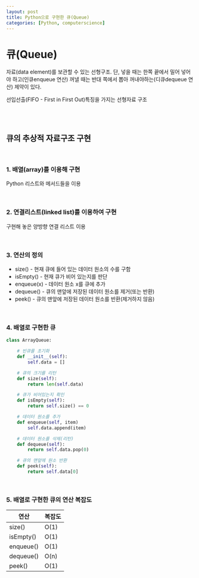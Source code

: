 ```yaml
---
layout: post
title: Python으로 구현한 큐(Queue)
categories: [Python, computerscience]
---
```


# 큐(Queue)

자료(data element)를 보관할 수 있는 선형구조.
단, 넣을 때는 한쪽 끝에서 밀어 넣어야 하고(인큐enqueue 연산) 꺼낼 때는 반대 쪽에서 뽑아 꺼내야하는(디큐dequeue 연산) 제약이 있다.

선입선출(FIFO - First in First Out)특징을 가지는 선형자료 구조

<br>
<br>

## 큐의 추상적 자료구조 구현

<br>

### 1. 배열(array)를 이용해 구현

Python 리스트와 메서드들을 이용

<br>

### 2. 연결리스트(linked list)를 이용하여 구현

구현해 놓은 양방향 연결 리스트 이용

<br>

### 3. 연산의 정의

* size() - 현재 큐에 들어 있는 데이터 원소의 수를 구함
* isEmpty() - 현재 큐가 비어 있는지를 판단
* enqueue(x) - 데이터 원소 x를 큐에 추가
* dequeue() - 큐의 맨앞에 저장된 데이터 원소를 제거(또는 반환)
* peek() - 큐의 맨앞에 저장된 데이터 원소를 반환(제거하지 않음)

<br>

### 4. 배열로 구현한 큐

```python
class ArrayQueue:

	# 빈큐를 초기화
    def __init__(self):
        self.data = []

    # 큐의 크기를 리턴
    def size(self):
        return len(self.data)

	# 큐가 비어있는지 확인
    def isEmpty(self):
        return self.size() == 0

	# 데이터 원소를 추가
    def enqueue(self, item)
        self.data.append(item)

    # 데이터 원소를 삭제(리턴)
    def dequeue(self):
        return self.data.pop(0)

	# 큐의 맨앞에 원소 반환
    def peek(self):
        return self.data[0]
```

<br>

### 5. 배열로 구현한 큐의 연산 복잡도

| 연산 | 복잡도 |
|--------|--------|
| size() | O(1) |
| isEmpty() | O(1) |
| enqueue() | O(1) |
| dequeue() | O(n) |
| peek() | O(1) |

